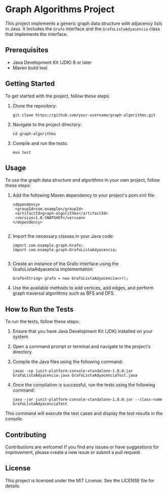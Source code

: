 # Graph Algorithms Project

This project implements a generic graph data structure with adjacency lists in Java. It includes the `Grafo` interface and the `GrafoListaAdyacencia` class that implements the interface.

## Prerequisites

- Java Development Kit (JDK) 8 or later
- Maven build tool

## Getting Started

To get started with the project, follow these steps:

1. Clone the repository:

   ```shell
   git clone https://github.com/your-username/graph-algorithms.git

2. Navigate to the project directory:

   ```shell
   cd graph-algorithms

3. Compile and run the tests:
   
   ```shell
   mvn test

## Usage

To use the graph data structure and algorithms in your own project, follow these steps:

1. Add the following Maven dependency to your project's pom.xml file:
  
   ```shell
   <dependency>
    <groupId>com.example</groupId>
    <artifactId>graph-algorithms</artifactId>
    <version>1.0-SNAPSHOT</version>
   </dependency>
  
2. Import the necessary classes in your Java code:
  
   ```shell
   import com.example.graph.Grafo;
   import com.example.graph.GrafoListaAdyacencia;
  
3. Create an instance of the Grafo interface using the GrafoListaAdyacencia implementation:
   
   ```shell
   Grafo<String> grafo = new GrafoListaAdyacencia<>();

4. Use the available methods to add vertices, add edges, and perform graph traversal algorithms such as BFS and DFS.

## How to Run the Tests

To run the tests, follow these steps:

1. Ensure that you have Java Development Kit (JDK) installed on your system.

2. Open a command prompt or terminal and navigate to the project's directory.

3. Compile the Java files using the following command:
   
   ```shell
   javac -cp junit-platform-console-standalone-1.8.0.jar GrafoListaAdyacencia.java GrafoListaAdyacenciaTest.java

4. Once the compilation is successful, run the tests using the following command:
   
   ```shell
   java -jar junit-platform-console-standalone-1.8.0.jar --class-name GrafoListaAdyacenciaTest
   
This command will execute the test cases and display the test results in the console.
  
## Contributing

Contributions are welcome! If you find any issues or have suggestions for improvement, please create a new issue or submit a pull request.
  
## License 
  
This project is licensed under the MIT License. See the LICENSE file for details.


  

